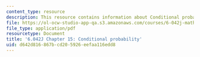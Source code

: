 ```yaml
---
content_type: resource
description: This resource contains information about Conditional probability.
file: https://ol-ocw-studio-app-qa.s3.amazonaws.com/courses/6-042j-mathematics-for-computer-science-fall-2010/d642d816867bcd205926eefaa116edd8_MIT6_042JF10_chap15.pdf
file_type: application/pdf
resourcetype: Document
title: '6.042J Chapter 15: Conditional probability'
uid: d642d816-867b-cd20-5926-eefaa116edd8
---
```

